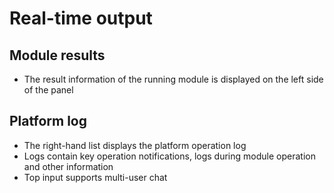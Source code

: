 # Real-time output

## Module results

+ The result information of the running module is displayed on the left side of the panel

## Platform log

+ The right-hand list displays the platform operation log
+ Logs contain key operation notifications, logs during module operation and other information
+ Top input supports multi-user chat
